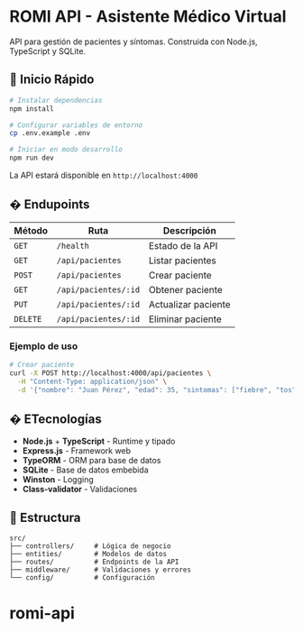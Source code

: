 # ROMI API - Asistente Médico Virtual

API para gestión de pacientes y síntomas. Construida con Node.js, TypeScript y SQLite.

## 🚀 Inicio Rápido

```bash
# Instalar dependencias
npm install

# Configurar variables de entorno
cp .env.example .env

# Iniciar en modo desarrollo
npm run dev
```

La API estará disponible en `http://localhost:4000`

## � Endupoints

| Método   | Ruta                 | Descripción         |
| -------- | -------------------- | ------------------- |
| `GET`    | `/health`            | Estado de la API    |
| `GET`    | `/api/pacientes`     | Listar pacientes    |
| `POST`   | `/api/pacientes`     | Crear paciente      |
| `GET`    | `/api/pacientes/:id` | Obtener paciente    |
| `PUT`    | `/api/pacientes/:id` | Actualizar paciente |
| `DELETE` | `/api/pacientes/:id` | Eliminar paciente   |

### Ejemplo de uso

```bash
# Crear paciente
curl -X POST http://localhost:4000/api/pacientes \
  -H "Content-Type: application/json" \
  -d '{"nombre": "Juan Pérez", "edad": 35, "sintomas": ["fiebre", "tos"]}'
```

## � ETecnologías

- **Node.js** + **TypeScript** - Runtime y tipado
- **Express.js** - Framework web
- **TypeORM** - ORM para base de datos
- **SQLite** - Base de datos embebida
- **Winston** - Logging
- **Class-validator** - Validaciones

## 📁 Estructura

```
src/
├── controllers/     # Lógica de negocio
├── entities/        # Modelos de datos
├── routes/          # Endpoints de la API
├── middleware/      # Validaciones y errores
└── config/          # Configuración
```

# romi-api
